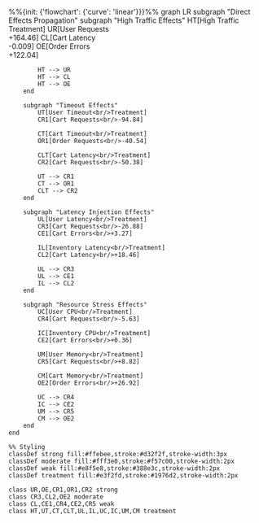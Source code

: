 %%{init: {'flowchart': {'curve': 'linear'}}}%%
graph LR
subgraph "Direct Effects Propagation"
subgraph "High Traffic Effects"
HT[High Traffic<br/>Treatment]
UR[User Requests<br/>+164.46]
CL[Cart Latency<br/>-0.009]
OE[Order Errors<br/>+122.04]

            HT --> UR
            HT --> CL
            HT --> OE
        end

        subgraph "Timeout Effects"
            UT[User Timeout<br/>Treatment]
            CR1[Cart Requests<br/>-94.84]

            CT[Cart Timeout<br/>Treatment]
            OR1[Order Requests<br/>-40.54]

            CLT[Cart Latency<br/>Treatment]
            CR2[Cart Requests<br/>-50.38]

            UT --> CR1
            CT --> OR1
            CLT --> CR2
        end

        subgraph "Latency Injection Effects"
            UL[User Latency<br/>Treatment]
            CR3[Cart Requests<br/>-26.88]
            CE1[Cart Errors<br/>+3.27]

            IL[Inventory Latency<br/>Treatment]
            CL2[Cart Latency<br/>+18.46]

            UL --> CR3
            UL --> CE1
            IL --> CL2
        end

        subgraph "Resource Stress Effects"
            UC[User CPU<br/>Treatment]
            CR4[Cart Requests<br/>-5.63]

            IC[Inventory CPU<br/>Treatment]
            CE2[Cart Errors<br/>+0.36]

            UM[User Memory<br/>Treatment]
            CR5[Cart Requests<br/>+8.82]

            CM[Cart Memory<br/>Treatment]
            OE2[Order Errors<br/>+26.92]

            UC --> CR4
            IC --> CE2
            UM --> CR5
            CM --> OE2
        end
    end

    %% Styling
    classDef strong fill:#ffebee,stroke:#d32f2f,stroke-width:3px
    classDef moderate fill:#fff3e0,stroke:#f57c00,stroke-width:2px
    classDef weak fill:#e8f5e8,stroke:#388e3c,stroke-width:2px
    classDef treatment fill:#e3f2fd,stroke:#1976d2,stroke-width:2px

    class UR,OE,CR1,OR1,CR2 strong
    class CR3,CL2,OE2 moderate
    class CL,CE1,CR4,CE2,CR5 weak
    class HT,UT,CT,CLT,UL,IL,UC,IC,UM,CM treatment
